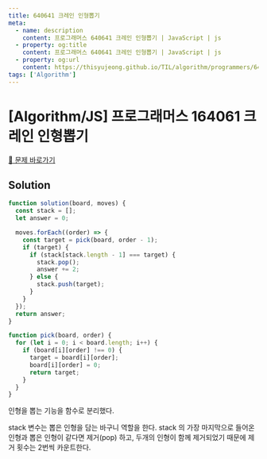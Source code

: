 ```yaml
---
title: 640641 크레인 인형뽑기
meta:
  - name: description
    content: 프로그래머스 640641 크레인 인형뽑기 | JavaScript | js
  - property: og:title
    content: 프로그래머스 640641 크레인 인형뽑기 | JavaScript | js
  - property: og:url
    content: https://thisyujeong.github.io/TIL/algorithm/programmers/640641.html
tags: ['Algorithm']
---
```


# [Algorithm/JS] 프로그래머스 164061 크레인 인형뽑기

[🔗 문제 바로가기](https://programmers.co.kr/learn/courses/30/lessons/64061)

## Solution

```js
function solution(board, moves) {
  const stack = [];
  let answer = 0;

  moves.forEach((order) => {
    const target = pick(board, order - 1);
    if (target) {
      if (stack[stack.length - 1] === target) {
        stack.pop();
        answer += 2;
      } else {
        stack.push(target);
      }
    }
  });
  return answer;
}

function pick(board, order) {
  for (let i = 0; i < board.length; i++) {
    if (board[i][order] !== 0) {
      target = board[i][order];
      board[i][order] = 0;
      return target;
    }
  }
}
```

인형을 뽑는 기능을 함수로 분리했다.

stack 변수는 뽑은 인형을 담는 바구니 역할을 한다. stack 의 가장 마지막으로 들어온 인형과 뽑은 인형이 같다면 제거(pop) 하고,
두개의 인형이 함께 제거되었기 때문에 제거 횟수는 2번씩 카운트한다.
